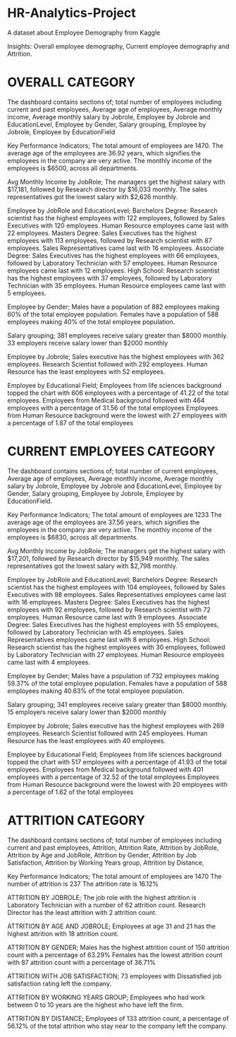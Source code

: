 # HR-Analytics-Project

A dataset about Employee Demography from Kaggle

Insights: Overall employee demography, Current employee demography and Attrition. 

# OVERALL CATEGORY
The dashboard contains sections of; 
	total number of employees including current and past employees,
	Average age of employees,
	Average monthly income,
	Average monthly salary by Jobrole,
	Employee by Jobrole and EducationLevel,
	Employee by Gender,
	Salary grouping,
	Employee by Jobrole,
	Employee by EducationField

Key Performance Indicators;
The total amount of employees are 1470.
The average age of the employees are 36.92 years, which signifies the employees in the company are very active.
The monthly income of the employees is $6500, across all departments.

Avg Monthly Income by JobRole;
The managers get the highest salary with $17,181, followed by Research director by $16,033 monthly. The sales representatives got the lowest salary with $2,626 monthly.

Employee by JobRole and EducationLevel;
Barchelors Degree: Research scientist has the highest employees with 122 employees, followed by Sales Executives with 120 employees. Human Resource employees came last with 22 employees.
Masters Degree: Sales Executives has the highest employees with 113 employees, followed by Research scientist with 87 employees. Sales Representatives came last with 16 employees.
Associate Degree: Sales Executives has the highest employees with 66 employees, followed by Laboratory Technician with 57 employees.  Human Resource employees came last with 12 employees.
High School: Research scientist has the highest employees with 37 employees, followed by Laboratory Technician with 35 employees. Human Resource employees came last with 5 employees.

Employee by Gender;
Males have a population of 882 employees making 60% of the total employee population.
Females have a population of 588 employees making 40% of the total employee population.

Salary grouping;
381 employees receive salary greater than $8000 monthly.
33 employers receive salary lower than $2000 monthly

Employee by Jobrole;
Sales executive has the highest employees with 362 employees.
Research Scientist followed with 292 employees.
Human Resource has the least employees with 52 employees.

Employee by Educational Field;
Employees from life sciences background topped the chart with 606 employees with a percentage of 41.22 of the total employees.
Employees from Medical background followed with 464 employees with a percentage of 31.56 of the total employees
Employees from Human Resource background were the lowest with 27 employees with a percentage of 1.87 of the total employees


# CURRENT EMPLOYEES CATEGORY
The dashboard contains sections of; 
	total number of current employees,
	Average age of employees,
	Average monthly income,
	Average monthly salary by Jobrole,
	Employee by Jobrole and EducationLevel,
	Employee by Gender,
	Salary grouping,
	Employee by Jobrole,
	Employee by EducationField.

Key Performance Indicators;
The total amount of employees are 1233
The average age of the employees are 37.56 years, which signifies the employees in the company are very active.
The monthly income of the employees is $6830, across all departments.

Avg Monthly Income by JobRole;
The managers get the highest salary with $17,201, followed by Research director by $15,949 monthly. The sales representatives got the lowest salary with $2,798 monthly.

Employee by JobRole and EducationLevel;
Barchelors Degree: Research scientist has the highest employees with 104 employees, followed by Sales Executives with 98 employees. Sales Representatives  employees came last with 16 employees.
Masters Degree: Sales Executives has the highest employees with 92 employees, followed by Research scientist with 72 employees. Human Resource came last with 9 employees.
Associate Degree: Sales Executives has the highest employees with 55 employees, followed by Laboratory Technician with 45 employees.  Sales Representatives employees came last with 8 employees.
High School: Research scientist has the highest employees with 30 employees, followed by Laboratory Technician with 27 employees. Human Resource employees came last with 4 employees.

Employee by Gender;
Males have a population of 732 employees making 59.37% of the total employee population.
Females have a population of 588 employees making 40.63% of the total employee population.

Salary grouping;
341 employees receive salary greater than $8000 monthly.
15 employers receive salary lower than $2000 monthly

Employee by Jobrole;
Sales executive has the highest employees with 269 employees.
Research Scientist followed with 245 employees.
Human Resource has the least employees with 40 employees.

Employee by Educational Field;
Employees from life sciences background topped the chart with 517 employees with a percentage of 41.93 of the total employees.
Employees from Medical background followed with 401 employees with a percentage of 32.52 of the total employees
Employees from Human Resource background were the lowest with 20 employees with a percentage of 1.62 of the total employees

# ATTRITION CATEGORY
The dashboard contains sections of; 
	total number of employees including current and past employees,
	Attrition,
	Attrition Rate,
	Attrition by JobRole,
	Attrition by Age and JobRole,
	Attrition by Gender,
	Attrition by Job Satisfaction,
	Attrition by Working Years group,
	Attrition by Distance,

Key Performance Indicators;
The total amount of employees are 1470
The number of attrition is 237
The attrition rate is 16.12%

ATTRITION BY JOBROLE;
The job role with the highest attrition is Laboratory Technician with a number of 62 attrition count.
Research Director has the least attrition with 2 attrition count.

ATTRITION BY AGE AND JOBROLE;
Employees at age 31 and 21 has the highest attrition with 18 attrition count.

ATTRITION BY GENDER;
Males has the highest attrition count of 150 attrition count with a percentage of 63.29%
Females has the lowest attrition count with 87 attrition count with a percentage of 36.71%

ATTRITION WITH JOB SATISFACTION;
73 employees with Dissatisfied job satisfaction rating left the company.

ATTRITION BY WORKING YEARS GROUP;
Employees who had work between 0 to 10 years are the highest who have left the firm.

ATTRITION BY DISTANCE;
Employees of 133 attrition count, a percentage of 56.12% of the total attrition who stay near to the company left the company.
